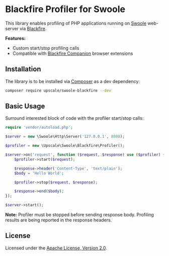 Blackfire Profiler for Swoole
=============================

This library enables profiling of PHP applications running on [Swoole](https://www.swoole.co.uk/) web-server via [Blackfire](https://blackfire.io/).

**Features:**
- Custom start/stop profiling calls
- Compatible with [Blackfire Companion](https://blackfire.io/docs/integrations/) browser extensions

## Installation

The library is to be installed via [Composer](https://getcomposer.org/) as a dev dependency:
```bash
composer require upscale/swoole-blackfire --dev
```
## Basic Usage

Surround interested block of code with the profiler start/stop calls:
```php
require 'vendor/autoload.php';

$server = new \Swoole\Http\Server('127.0.0.1', 8080);

$profiler = new \Upscale\Swoole\Blackfire\Profiler();

$server->on('request', function ($request, $response) use ($profiler) {
    $profiler->start($request);

    $response->header('Content-Type', 'text/plain');
    $body = 'Hello World';

    $profiler->stop($request, $response);

    $response->end($body);
});

$server->start();
```

**Note:** Profiler must be stopped before sending response body.
Profiling results are being reported in the response headers.

## License

Licensed under the [Apache License, Version 2.0](http://www.apache.org/licenses/LICENSE-2.0).